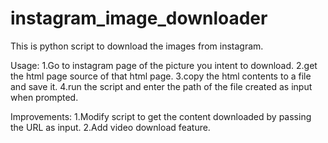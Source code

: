 # instagram_image_downloader
This is python script to download the images from instagram.

Usage:
 1.Go to instagram page of the picture you intent to download.
 2.get the html page source of that html page.
 3.copy the html contents to a file and save it.
 4.run the script and enter the path of the file created as input when prompted.
 
 Improvements:
 1.Modify script to get the content downloaded by passing the URL as input.
 2.Add video download feature.
 
 

